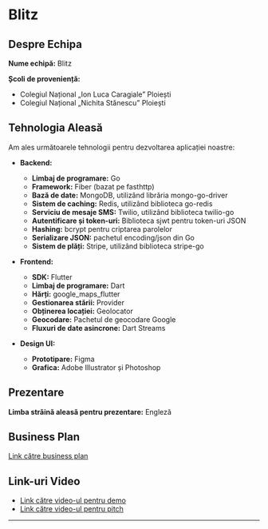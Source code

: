 # Blitz

## Despre Echipa

**Nume echipă:** Blitz

**Școli de proveniență:**
- Colegiul Național „Ion Luca Caragiale” Ploiești
- Colegiul Național „Nichita Stănescu” Ploiești

## Tehnologia Aleasă

Am ales următoarele tehnologii pentru dezvoltarea aplicației noastre:
- **Backend:**
  - **Limbaj de programare:** Go
  - **Framework:** Fiber (bazat pe fasthttp)
  - **Bază de date:** MongoDB, utilizând librăria mongo-go-driver
  - **Sistem de caching:** Redis, utilizând biblioteca go-redis
  - **Serviciu de mesaje SMS:** Twilio, utilizând biblioteca twilio-go
  - **Autentificare și token-uri:** Biblioteca sjwt pentru token-uri JSON
  - **Hashing:** bcrypt pentru criptarea parolelor
  - **Serializare JSON:** pachetul encoding/json din Go
  - **Sistem de plăți:** Stripe, utilizând biblioteca stripe-go

- **Frontend:**
  - **SDK:** Flutter
  - **Limbaj de programare:** Dart
  - **Hărți:** google_maps_flutter
  - **Gestionarea stării:** Provider
  - **Obținerea locației:** Geolocator
  - **Geocodare:** Pachetul de geocodare Google
  - **Fluxuri de date asincrone:** Dart Streams

- **Design UI:**
  - **Prototipare:** Figma
  - **Grafica:** Adobe Illustrator și Photoshop


## Prezentare

**Limba străină aleasă pentru prezentare:** Engleză

## Business Plan

[Link către business plan](https://github.com/blitzappco/blitz/blob/main/livrabile/business_plan.pdf)

## Link-uri Video

- [Link către video-ul pentru demo](https://youtu.be/AglHXYypdfs)
- [Link către video-ul pentru pitch](https://youtu.be/wuUiw0F1gKA)

---
